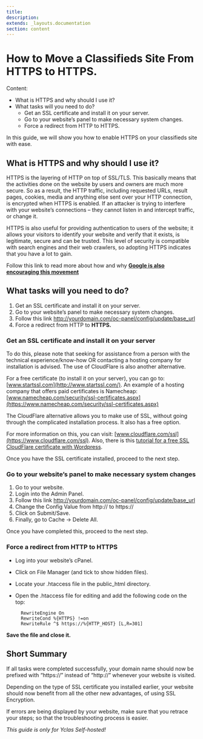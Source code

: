 ```yaml
---
title:
description:
extends: _layouts.documentation
section: content
---
```


# How to Move a Classifieds Site From HTTPS to HTTPS. 

Content:
- What is HTTPS and why should I use it?
- What tasks will you need to do?
    - Get an SSL certificate and install it on your server.
    - Go to your website’s panel to make necessary system changes.
    - Force a redirect from HTTP to HTTPS.


In this guide, we will show you how to enable HTTPS on your classifieds site with ease.

## What is HTTPS and why should I use it?

HTTPS is the layering of HTTP on top of SSL/TLS. This basically means that the activities done on the website by users and owners are much more secure. So as a result, the HTTP traffic, including requested URLs, result pages, cookies, media and anything else sent over your HTTP connection, is encrypted when HTTPS is enabled. If an attacker is trying to interfere with your website’s connections – they cannot listen in and intercept traffic, or change it.

HTTPS is also useful for providing authentication to users of the website; it allows your visitors to identify your website and verify that it exists, is legitimate, secure and can be trusted. This level of security is compatible with search engines and their web crawlers, so adopting HTTPS indicates that you have a lot to gain.

Follow this link to read more about how and why  **[Google is also encouraging this movement](https://googleonlinesecurity.blogspot.com.es/2014/08/https-as-ranking-signal_6.html)**

## What tasks will you need to do?

1.  Get an SSL certificate and install it on your server.
2.  Go to your website’s panel to make necessary system changes.
3.  Follow this link http://yourdomain.com/oc-panel/config/update/base_url
4.  Force a redirect from HTTP to  **HTTPS.**


  

### Get an SSL certificate and install it on your server

To do this, please note that seeking for assistance from a person with the technical experience/know-how OR contacting a hosting company for installation is advised. The use of CloudFlare is also another alternative.

For a free certificate (to install it on your server), you can go to:  [www.startssl.com](http://www.startssl.com/). An example of a hosting company that offers paid certificates is Namecheap:  [www.namecheap.com/security/ssl-certificates.aspx](https://www.namecheap.com/security/ssl-certificates.aspx)

The CloudFlare alternative allows you to make use of SSL, without going through the complicated installation process. It also has a free option.

For more information on this, you can visit:  [www.cloudflare.com/ssl](https://www.cloudflare.com/ssl). Also, there is this  [tutorial for a free SSL CloudFlare certificate with Wordpress](https://wp-dreams.com/articles/2014/10/free-ssl-certificate-with-cloudflare-for-wordpress/).

Once you have the SSL certificate installed, proceed to the next step.

### Go to your website’s panel to make necessary system changes

1.  Go to your website.
2.  Login into the Admin Panel.
3.  Follow this link http://yourdomain.com/oc-panel/config/update/base_url
4.  Change the Config Value from http:// to https://
5.  Click on Submit/Save.
6.  Finally, go to Cache -> Delete All.

Once you have completed this, proceed to the next step.

### Force a redirect from HTTP to HTTPS

- Log into your website’s cPanel.
- Click on File Manager (and tick to show hidden files).
- Locate your .htaccess file in the public_html directory.
- Open the .htaccess file for editing and add the following code on the top:
    
    ```
      RewriteEngine On
      RewriteCond %{HTTPS} !=on
      RewriteRule ^$ https://%{HTTP_HOST} [L,R=301]
    
    ```
    

**Save the file and close it.**

## Short Summary

If all tasks were completed successfully, your domain name should now be prefixed with “https://” instead of “http://” whenever your website is visited.

Depending on the type of SSL certificate you installed earlier, your website should now benefit from all the other new advantages, of using SSL Encryption.

If errors are being displayed by your website, make sure that you retrace your steps; so that the troubleshooting process is easier.



*This guide is only for Yclas Self-hosted!*
